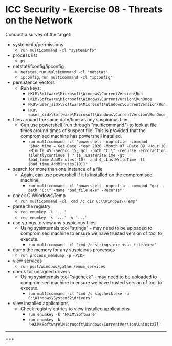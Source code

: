 # ICC Security - Exercise 08 - Threats on the Network

Conduct a survey of the target:

- systeminfo/permissions
  - `run multicommand -cl "systeminfo"`
- process list
  - `ps`
- netstat/ifconfig/ipconfig
  - `netstat`, `run multicommand -cl "netstat"`
  - `ipconfig`, `run multicommand -cl "ipconfig"`
- persistence vectors
  - Run keys:
    - `HKLM\Software\Microsoft\Windows\CurrentVersion\Run`
    - `HKLM\Software\Microsoft\Windows\CurrentVersion\RunOnce`
    - `HKU\<user_sid>\Software\Microsoft\Windows\CurrentVersion\Run`
    - `HKU\<user_sid>\Software\Microsoft\Windows\CurrentVersion\RunOnce`
- files around the same date/time as any suspicious files
  - Can use powershell (run through "multicommand") to look at file times around times of suspect file. This is provided that the compromised machine has powershell installed.
    - `run multicommand -cl 'powershell -noprofile -command "$bad_time = Get-Date -Year 2020 -Month 07 -Date 09 -Hour 10 -Minute 45 -Second 15; gci -path "C:\" -recurse -erroraction silentlycontinue | ? {$_.LastWriteTime -gt $bad_time.AddMinutes(-10) -and $_.LastWriteTime -lt $bad_time.AddMinutes(10)}"'`
- search for more than one instance of a file
  - Again, can use powershell if it is installed on the compromised machine.
    - `run multicommand -cl 'powershell -noprofile -command "gci -path "C:\" -Name "bad_file.exe" -Recurse"'`
- check C:\Windows\Temp
  - `run multicommand -cl 'cmd /c dir C:\\Windows\\Temp'`
- parse the registry
  - `reg enumkey -k '...'`
  - `reg enumkey -k '...' -v '...'`
- use strings to view any suspicious files
  - Using sysinternals tool "strings" - may need to be uploaded to compromised machine to ensure we have trusted version of tool to execute.
    - `run multicommand -cl "cmd /c strings.exe <sus_file.exe>"`
- dump the memory for any suspicious processes
  - `run process_memdump -p <PID>`
- view services
  - `run post/windows/gather/enum_services`
- check for unsigned drivers
  - Using sysinternals tool "sigcheck" - may need to be uploaded to compromised machine to ensure we have trusted version of tool to execute.
    - `run multicommand -cl "cmd /c sigcheck.exe -u C:\Windows\System32\drivers"`
- view installed applications
  - Check registry entries to view installed applications
    - `run enumkey -k 'HKLM\Software'`
    - `run enumkey -k 'HKLM\Software\Microsoft\Windows\CurrentVersion\Uninstall'`

---

+++
